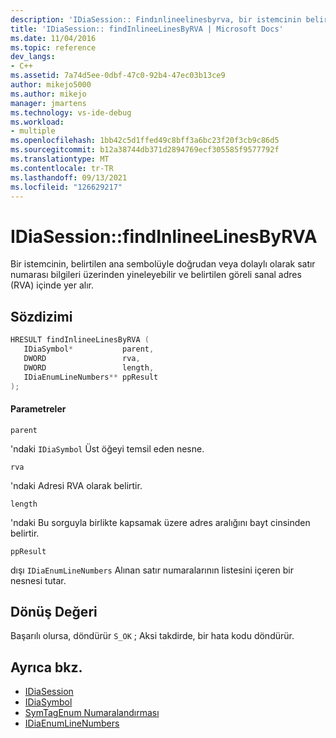 ```yaml
---
description: 'IDiaSession:: Findınlineelinesbyrva, bir istemcinin belirtilen ana sembolüyle doğrudan veya dolaylı olarak satır numarası bilgilerini, belirtilen üst simgeye sahip olduğunu ve belirtilen göreli sanal adres (RVA) içinde yer aldığı bir sabit listesi alır.'
title: 'IDiaSession:: findInlineeLinesByRVA | Microsoft Docs'
ms.date: 11/04/2016
ms.topic: reference
dev_langs:
- C++
ms.assetid: 7a74d5ee-0dbf-47c0-92b4-47ec03b13ce9
author: mikejo5000
ms.author: mikejo
manager: jmartens
ms.technology: vs-ide-debug
ms.workload:
- multiple
ms.openlocfilehash: 1bb42c5d1ffed49c8bff3a6bc23f20f3cb9c86d5
ms.sourcegitcommit: b12a38744db371d2894769ecf305585f9577792f
ms.translationtype: MT
ms.contentlocale: tr-TR
ms.lasthandoff: 09/13/2021
ms.locfileid: "126629217"
---
```

# <a name="idiasessionfindinlineelinesbyrva"></a>IDiaSession::findInlineeLinesByRVA
Bir istemcinin, belirtilen ana sembolüyle doğrudan veya dolaylı olarak satır numarası bilgileri üzerinden yineleyebilir ve belirtilen göreli sanal adres (RVA) içinde yer alır.

## <a name="syntax"></a>Sözdizimi

```C++
HRESULT findInlineeLinesByRVA ( 
   IDiaSymbol*           parent,
   DWORD                 rva,
   DWORD                 length,
   IDiaEnumLineNumbers** ppResult
);
```

#### <a name="parameters"></a>Parametreler
 `parent`

'ndaki `IDiaSymbol` Üst öğeyi temsil eden nesne.

 `rva`

'ndaki Adresi RVA olarak belirtir.

 `length`

'ndaki Bu sorguyla birlikte kapsamak üzere adres aralığını bayt cinsinden belirtir.

 `ppResult`

dışı `IDiaEnumLineNumbers` Alınan satır numaralarının listesini içeren bir nesnesi tutar.

## <a name="return-value"></a>Dönüş Değeri
 Başarılı olursa, döndürür `S_OK` ; Aksi takdirde, bir hata kodu döndürür.

## <a name="see-also"></a>Ayrıca bkz.
- [IDiaSession](../../debugger/debug-interface-access/idiasession.md)
- [IDiaSymbol](../../debugger/debug-interface-access/idiasymbol.md)
- [SymTagEnum Numaralandırması](../../debugger/debug-interface-access/symtagenum.md)
- [IDiaEnumLineNumbers](../../debugger/debug-interface-access/idiaenumlinenumbers.md)
